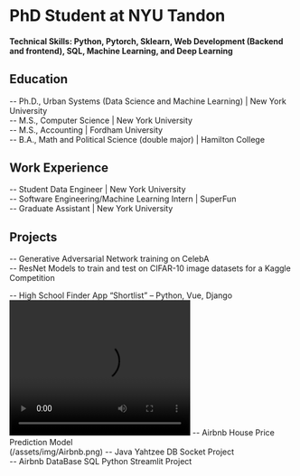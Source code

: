 # PhD Student at NYU Tandon 

#### Technical Skills: Python, Pytorch, Sklearn, Web Development (Backend and frontend), SQL, Machine Learning, and Deep Learning


## Education 
-- Ph.D., Urban Systems (Data Science and Machine Learning) | New York University   
-- M.S., Computer Science | New York University   
-- M.S., Accounting | Fordham University    
-- B.A., Math and Political Science (double major) | Hamilton College   

## Work Experience 
-- Student Data Engineer | New York University   
-- Software Engineering/Machine Learning Intern | SuperFun   
-- Graduate Assistant | New York University    

## Projects
-- Generative Adversarial Network training on CelebA  
-- ResNet Models to train and test on CIFAR-10 image datasets for a Kaggle Competition      

-- High School Finder App “Shortlist” – Python, Vue, Django    
    <video width="320" height="240" controls>
      <source src="https://www.dropbox.com/scl/fi/o7w6une8sh4whr252326p/207722589-f8e59702-f2ea-4d16-824c-ddc8aee2221f.mp4?rlkey=srzuzew916c1a644dh7vscpj6&st=1corregv&dl=0" type="video/mp4">
  Video Demo
    </video>
-- Airbnb House Price Prediction Model      
(/assets/img/Airbnb.png)
-- Java Yahtzee DB Socket Project   
-- Airbnb DataBase SQL Python Streamlit Project